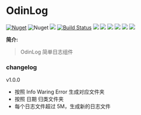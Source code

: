 # OdinLog

[![Nuget](https://img.shields.io/nuget/v/OdinLog)](https://www.nuget.org/packages/OdinLog/) ![Nuget](https://img.shields.io/nuget/dt/OdinLog) ![](https://img.shields.io/badge/version-1.0.6-brightgreen.svg) [![Build Status](https://travis-ci.com/odinsam/OdinLog.svg?branch=master)](https://travis-ci.com/odinsam/OdinLog) ![](https://img.shields.io/github/issues/odinsam/OdinLog) ![](https://img.shields.io/github/forks/odinsam/OdinLog) ![](https://img.shields.io/github/stars/odinsam/OdinLog) ![](https://img.shields.io/badge/platform-.Net_Core_5.0-brightgreen.svg) ![](https://img.shields.io/github/license/odinsam/OdinLog) [![](https://img.shields.io/badge/Blog-odinsam.com-blue.svg)](https://odinsam.com)

**简介:**

> OdinLog 简单日志组件

### changelog

v1.0.0

-   按照 Info Waring Error 生成对应文件夹
-   按照 日期 归类文件夹
-   每个日志文件超过 5M，生成新的日志文件
